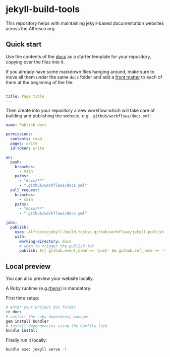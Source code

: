# jekyll-build-tools

This repository helps with maintaining jekyll-based documentation websites
across the Alfresco org.

## Quick start

Use the contents of the [docs](./docs) as a starter template for your
repository, copying over the files into it.

If you already have some markdown files hanging around, make sure to move all
them under the same `docs` folder and add a [front matter](https://jekyllrb.com/docs/front-matter/)
to each of them at the beginning of the file:

```yml
---
title: Page title
---
```

Then create into your repository a new workflow which will take care of building
and publishing the website, e.g. `.github/workflows/docs.yml`:

```yml
name: Publish docs

permissions:
  contents: read
  pages: write
  id-token: write

on:
  push:
    branches:
      - main
    paths:
      - "docs/**"
      - ".github/workflows/docs.yml"
  pull_request:
    branches:
      - main
    paths:
      - "docs/**"
      - ".github/workflows/docs.yml"

jobs:
  publish:
    uses: Alfresco/jekyll-build-tools/.github/workflows/jekyll-publish.yml@main
    with:
      working-directory: docs
      # when to trigger the publish job
      publish: ${{ github.event_name == 'push' && github.ref_name == 'main'}}
```

## Local preview

You can also preview your website locally.

A Ruby runtime (e.g.[rbenv](https://github.com/rbenv/rbenv)) is mandatory.

First time setup:

```sh
# enter your project doc folder
cd docs
# install the ruby dependency manager
gem install bundler
# install dependencies using the Gemfile.lock
bundle install
```

Finally run it locally:

```sh
bundle exec jekyll serve -l
```
